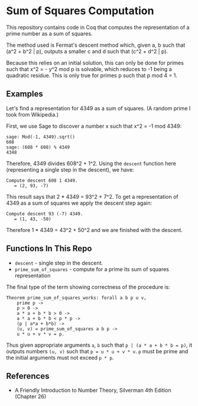 # Sum of Squares Computation

This repository contains code in Coq that computes the representation of a prime number as a sum of squares.

The method used is Fermat's descent method which, given a, b such that (a^2 + b^2 | p), outputs a smaller c and d such that (c^2 + d^2 | p).

Because this relies on an initial solution, this can only be done for primes such that x^2 = - y^2 mod p is solvable, which reduces to -1 being a quadratic residue.  This is only true for primes p such that p mod 4 = 1.

## Examples

Let's find a representation for 4349 as a sum of squares.  (A random prime I took from Wikipedia.)

First, we use Sage to discover a number x such that x^2 = -1 mod 4349:

```
sage: Mod(-1, 4349).sqrt()
608
sage: (608 * 608) % 4349
4348
```

Therefore, 4349 divides 608^2 + 1^2.  Using the `descent` function here (representing a single step in the descent), we have:

```
Compute descent 608 1 4349.
   = (2, 93, -7)
```

This result says that 2 * 4349 = 93^2 + 7^2.  To get a representation of 4349 as a sum of squares we apply the descent step again:

```
Compute descent 93 (-7) 4349.
   = (1, 43, -50)
```

Therefore 1 * 4349 = 43^2 + 50^2 and we are finished with the descent.

## Functions In This Repo

* `descent` - single step in the descent.
* `prime_sum_of_squares` - compute for a prime its sum of squares representation

The final type of the term showing correctness of the procedure is:

```
Theorem prime_sum_of_squares_works: forall a b p u v,
    prime p ->
    p > 0 ->
    a * a + b * b > 0 ->
    a * a + b * b < p * p ->
    (p | a*a + b*b) ->
    (u, v) = prime_sum_of_squares a b p ->
    u * u + v * v = p.
```

Thus given appropriate arguments `a`, `b` such that `p | (a * a + b * b = p)`, it outputs numbers `(u, v)` such that `p = u * u + v * v`.  `p` must be prime and the initial arguments must not exceed `p * p`.

## References

* A Friendly Introduction to Number Theory, Silverman 4th Edition (Chapter 26)
